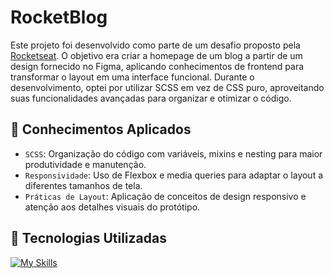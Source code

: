 # RocketBlog

Este projeto foi desenvolvido como parte de um desafio proposto pela [Rocketseat](https://app.rocketseat.com.br/). O objetivo era criar a homepage de um blog a partir de um design fornecido no Figma, aplicando conhecimentos de frontend para transformar o layout em uma interface funcional. Durante o desenvolvimento, optei por utilizar SCSS em vez de CSS puro, aproveitando suas funcionalidades avançadas para organizar e otimizar o código. 

## :pushpin: Conhecimentos Aplicados

- `SCSS`: Organização do código com variáveis, mixins e nesting para maior produtividade e manutenção.
- `Responsividade`: Uso de Flexbox e media queries para adaptar o layout a diferentes tamanhos de tela.
- `Práticas de Layout`: Aplicação de conceitos de design responsivo e atenção aos detalhes visuais do protótipo.

## :rocket: Tecnologias Utilizadas

[![My Skills](https://skillicons.dev/icons?i=html,scss,js,git,figma)](https://skillicons.dev)
